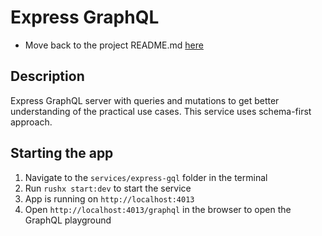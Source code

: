 # Express GraphQL

- Move back to the project README.md [here](../../README.md)

## Description

Express GraphQL server with queries and mutations to get better understanding of the practical use cases. This service uses schema-first approach.

## Starting the app

1. Navigate to the `services/express-gql` folder in the terminal
2. Run `rushx start:dev` to start the service
3. App is running on `http://localhost:4013`
4. Open `http://localhost:4013/graphql` in the browser to open the GraphQL playground
